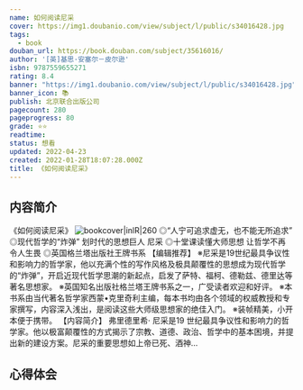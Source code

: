 ```yaml
---
name: 如何阅读尼采
cover: https://img1.doubanio.com/view/subject/l/public/s34016428.jpg
tags:
  - book
douban_url: https://book.douban.com/subject/35616016/
author: '[英]基思·安塞尔－皮尔逊'
isbn: 9787559655271
rating: 8.4
banner: "https://img1.doubanio.com/view/subject/l/public/s34016428.jpg"
banner_icon: 📚
publish: 北京联合出版公司
pagecount: 280
pageprogress: 80
grade: ⭐⭐
readtime:
status: 想看
updated: 2022-04-23
created: 2022-01-28T18:07:28.000Z
title: 《如何阅读尼采》
---
```

## 内容简介
《如何阅读尼采》
![bookcover|inlR|260](https://img1.doubanio.com/view/subject/l/public/s34016428.jpg)
◎“人宁可追求虚无，也不能无所追求”
◎现代哲学的“炸弹” 划时代的思想巨人 尼采
◎十堂课读懂大师思想  让哲学不再令人生畏
◎英国格兰塔出版社王牌书系
【编辑推荐】
※尼采是19世纪最具争议性和影响力的哲学家，他以充满个性的写作风格及极具颠覆性的思想成为现代哲学的“炸弹”，开启近现代哲学思潮的新起点，启发了萨特、福柯、德勒兹、德里达等著名思想家。
※英国知名出版社格兰塔王牌书系之一，广受读者欢迎和好评。
※本书系由当代著名哲学家西蒙•克里奇利主编，每本书均由各个领域的权威教授和专家撰写，内容深入浅出，是阅读这些大师级思想家的绝佳入门。
※装帧精美，小开本便于携带。
【内容简介】
弗里德里希· 尼采是19 世纪最具争议性和影响力的哲学家。他以极富颠覆性的方式揭示了宗教、道德、政治、哲学中的基本困境，并提出新的建设方案。尼采的重要思想如上帝已死、酒神...
## 心得体会
